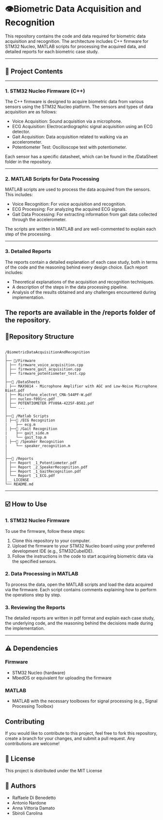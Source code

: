 # 👁Biometric Data Acquisition and Recognition

This repository contains the code and data required for biometric data acquisition and recognition. The architecture includes C++ firmware for STM32 Nucleo, MATLAB scripts for processing the acquired data, and detailed reports for each biometric case study.

---

## 🚀 Project Contents

---

### 1. STM32 Nucleo Firmware (C++)
The C++ firmware is designed to acquire biometric data from various sensors using the STM32 Nucleo platform. The sensors and types of data acquisition are as follows:
- Voice Acquisition: Sound acquisition via a microphone.
- ECG Acquisition: Electrocardiographic signal acquisition using an ECG detector.
- Gait Acquisition: Data acquisition related to walking via an accelerometer.
- Potentiometer Test: Oscilloscope test with potentiometer.

Each sensor has a specific datasheet, which can be found in the /DataSheet folder in the repository.

---

### 2. MATLAB Scripts for Data Processing
MATLAB scripts are used to process the data acquired from the sensors. This includes:
- Voice Recognition: For voice acquisition and recognition.
- ECG Processing: For analyzing the acquired ECG signals.
- Gait Data Processing: For extracting information from gait data collected through the accelerometer.

The scripts are written in MATLAB and are well-commented to explain each step of the processing.

---

### 3. Detailed Reports
The reports contain a detailed explanation of each case study, both in terms of the code and the reasoning behind every design choice. Each report includes:
- Theoretical explanations of the acquisition and recognition techniques.
- A description of the steps in the data processing pipeline.
- Analysis of the results obtained and any challenges encountered during implementation.

The reports are available in the /reports folder of the repository.
---
## 📁Repository Structure
```

/BiometricDataAcquisitionAndRecognition
│
├── 📁/Firmware
│ ├── firmware_voice_acquisition.cpp
│ ├── firmware_gait_acquisition.cpp
│ ├── firmware_potentiometer_test.cpp
│
├──📁 /DataSheets
│ ├── MAX9814 - Microphone Amplifier with AGC and Low-Noise Microphone Biast.pdf
│ ├── Microfono_electret_CMA-544PF-W.pdf
│ ├── nucleo-f091rc.pdf
│ ├── POTENTIOMETER PTV09A-4225F-B502.pdf
│ └── ...
│
├──📁 /Matlab Scripts
│ ├──📁 /ECG Recognition
|    ├── ecg.m
│ ├──📁 /Gait Recognition
|    ├── gait_side.m
|    └── gait_top.m
│ ├──📁 /Speaker Recognition
|    └── speaker_recognition.m
│
│
├──📁 /Reports
│ ├── Report _1_Potentiometer.pdf
│ ├── Report _2_SpeakerRecognition.pdf
│ ├── Report _1_GaitRecognition.pdf
│ └── Report _1_ECG.pdf
│__ LICENSE
└── README.md
```
---

## ☑️ How to Use

### 1. STM32 Nucleo Firmware
To use the firmware, follow these steps:
1. Clone this repository to your computer.
2. Upload the firmware to your STM32 Nucleo board using your preferred development IDE (e.g., STM32CubeIDE).
3. Follow the instructions in the code to start acquiring biometric data via the specified sensors.

### 2. Data Processing in MATLAB
To process the data, open the MATLAB scripts and load the data acquired via the firmware. Each script contains comments explaining how to perform the operations step by step.

### 3. Reviewing the Reports
The detailed reports are written in pdf format and explain each case study, the underlying code, and the reasoning behind the decisions made during the implementation.

---

## ⚠️ Dependencies

### Firmware
- STM32 Nucleo (hardware)
- MbedOS or equivalent for uploading the firmware

### MATLAB
- MATLAB with the necessary toolboxes for signal processing (e.g., Signal Processing Toolbox)

## Contributing

If you would like to contribute to this project, feel free to fork this repository, create a branch for your changes, and submit a pull request. Any contributions are welcome!

## 🪪 License

This project is distributed under the MIT License

## 👤 Authors
- Raffaele Di Benedetto
- Antonio Nardone
- Anna Vittoria Damato
- Sbiroli Carolina
